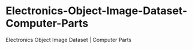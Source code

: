 # Electronics-Object-Image-Dataset-Computer-Parts
Electronics Object Image Dataset | Computer Parts
